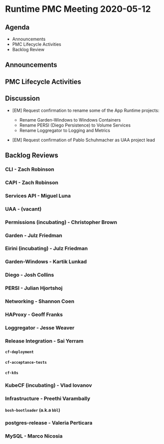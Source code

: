# Runtime PMC Meeting 2020-05-12

## Agenda

* Announcements
* PMC Lifecycle Activities
* Backlog Review


## Announcements


## PMC Lifecycle Activities


## Discussion

- [EM] Request confirmation to rename some of the App Runtime projects:
  - Rename Garden-Windows to Windows Containers
  - Rename PERSI (Diego Persistence) to Volume Services
  - Rename Loggregator to Logging and Metrics

- [EM] Request confirmation of Pablo Schuhmacher as UAA project lead


## Backlog Reviews

### CLI - Zach Robinson


### CAPI - Zach Robinson


### Services API - Miguel Luna


### UAA - (vacant)


### Permissions (incubating) - Christopher Brown


### Garden - Julz Friedman


### Eirini (incubating) - Julz Friedman


### Garden-Windows - Kartik Lunkad


### Diego - Josh Collins


### PERSI - Julian Hjortshoj


### Networking - Shannon Coen


### HAProxy - Geoff Franks


### Loggregator - Jesse Weaver


### Release Integration - Sai Yerram

#### `cf-deployment`


#### `cf-acceptance-tests`


#### `cf-k8s`


### KubeCF (incubating) - Vlad Iovanov


### Infrastructure - Preethi Varambally

#### `bosh-bootloader` (a.k.a `bbl`)


### postgres-release - Valeria Perticara


### MySQL - Marco Nicosia
